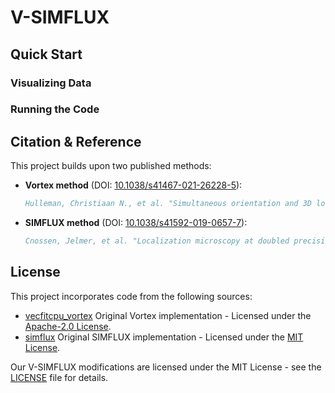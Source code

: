 # V-SIMFLUX

## Quick Start

### Visualizing Data

### Running the Code

## Citation & Reference

<!-- If you use this work in your research, please cite:

``` bibtex
xxx
``` -->

This project builds upon two published methods:

- **Vortex method** (DOI: [10.1038/s41467-021-26228-5](https://doi.org/10.1038/s41467-021-26228-5)):

    ``` bibtex
    Hulleman, Christiaan N., et al. "Simultaneous orientation and 3D localization microscopy with a Vortex point spread function." Nature Communications 12.1 (2021): 5934.
    ```

- **SIMFLUX method** (DOI: [10.1038/s41592-019-0657-7](https://doi.org/10.1038/s41592-019-0657-7)):

    ``` bibtex
    Cnossen, Jelmer, et al. "Localization microscopy at doubled precision with patterned illumination." Nature methods 17.1 (2020): 59-63.
    ```

## License

This project incorporates code from the following sources:

- [vecfitcpu_vortex](https://github.com/imphys/vecfitcpu_vortex)
    Original Vortex implementation - Licensed under the [Apache-2.0 License](./Code/LICENSE).
- [simflux](https://github.com/qnano/simflux)
    Original SIMFLUX implementation - Licensed under the [MIT License](https://github.com/qnano/simflux?tab=MIT-1-ov-file#readme).

Our V-SIMFLUX modifications are licensed under the MIT License - see the [LICENSE](./LICENSE) file for details.
